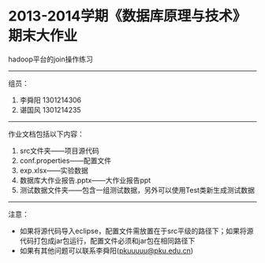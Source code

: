 2013-2014学期《数据库原理与技术》期末大作业
==========================================
hadoop平台的join操作练习

---

组员：
1. 李舜阳 1301214306
2. 谌国风 1301214235

---

作业文档包括以下内容：

1. src文件夹——项目源代码
2. conf.properties——配置文件
3. exp.xlsx——实验数据
4. 数据库大作业报告.pptx——大作业报告ppt
5. 测试数据文件夹——包含一组测试数据，另外可以使用Test类新生成测试数据

---

注意：

- 如果将源代码导入eclipse，配置文件需放置在于src平级的路径下；如果将源代码打包成jar包运行，配置文件必须和jar包在相同路径下
- 如果有其他问题可以联系李舜阳(pkuuuuu@pku.edu.cn)
